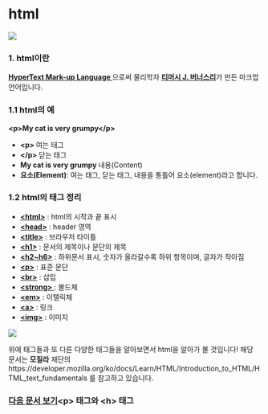 
<h1> html</h1>

<img src = "https://i.imgur.com/hTXsC5I.jpeg"/>    

<h3> 1. html이란   </h3>
<p>
<a href = https://ko.wikipedia.org/wiki/HTML><strong>HyperText Mark-up Language </strong></a> 으로써 물리학자 <a href = https://ko.wikipedia.org/wiki/%ED%8C%80_%EB%B2%84%EB%84%88%EC%8A%A4%EB%A6%AC><strong>티머시 J. 버너스리</strong><a>가 만든 마크업 언어입니다.
</p>
<h3> 1.1 html의 예 </h3>
<p>
  <strong>
 &lt;p&gt;My cat is very grumpy&lt;/p&gt; 
  </strong>
</p>
<ul>
  <li><strong>&lt;p&gt; </strong>여는 태그</li>
  <li><strong>&lt;/p&gt; </strong>닫는 태그</li>   
  <li><strong>My cat is very grumpy </strong>내용(Content)</li>   
  <li><strong>요소(Element)</strong>: 여는 태그, 닫는 태그, 내용을 통틀어 요소(element)라고 합니다.</li>
</ul>
<h3>1.2 html의 태그 정리 </h3>
<ul>
  <li><a href= https://developer.mozilla.org/ko/docs/Web/HTML/Element/html><strong>&lt;html&gt;</strong></a> : html의 시작과 끝 표시   </li>
  <li><a href= https://developer.mozilla.org/ko/docs/Web/HTML/Element/head><strong>&lt;head&gt;</strong></a> : header 영역  </li>
  <li><a href= https://developer.mozilla.org/ko/docs/Web/HTML/Element/title><strong>&lt;title&gt;</strong></a> : 브라우저 타이틀  </li>
  <li><a href= https://developer.mozilla.org/ko/docs/Web/HTML/Element/Heading_Elements><strong>&lt;h1&gt;</strong></a> : 문서의 제목이나 문단의 제목 </li> 
  <li><a href= https://developer.mozilla.org/ko/docs/Web/HTML/Element/Heading_Elements><strong>&lt;h2~h6&gt;</strong></a> : 하위문서 표시, 숫자가 올라갈수록 하위 항목이며, 글자가 작아짐  </li> 
  <li><a href= https://developer.mozilla.org/ko/docs/Web/HTML/Element/p><strong>&lt;p&gt;</strong></a> : 표준 문단   </li>
  <li><a href= https://developer.mozilla.org/ko/docs/Web/HTML/Element/strong><strong>&lt;br&gt;</strong></a> : 삽입   </li>
  <li><a href= https://developer.mozilla.org/ko/docs/Web/HTML/Element/strong><strong>&lt;strong&gt;</strong> </a> : 볼드체  </li>
  <li><a href= https://developer.mozilla.org/ko/docs/Web/HTML/Element/em><strong>&lt;em&gt;</strong></a> : 이탤릭체   </li>
  <li><a href= https://developer.mozilla.org/ko/docs/Web/HTML/Element/a><strong>&lt;a&gt;</strong></a> : 링크   </li>
  <li><a href= https://developer.mozilla.org/ko/docs/Web/HTML/Element/img><strong>&lt;img&gt;</strong></a> : 이미지</li>
</ul> 
<a href = https://www.mozilla.org/ko/>
  <img src= https://www.mozilla.org/media/protocol/img/logos/mozilla/logo-word-hor.e20791bb4dd4.svg>
</a>
<p>
  위에 태그들과 또 다른 다양한 태그들을 알아보면서 html을 알아가 볼 것입니다!   
  해당 문서는 <b>모질라</b> 재단의 https://developer.mozilla.org/ko/docs/Learn/HTML/Introduction_to_HTML/HTML_text_fundamentals 를 참고하고 있습니다.
</p>

<h3>
<a href= https://github.com/tlagusejr/mozilia_html/blob/main/html/html_02.md>다음 문서 보기</a>&lt;p&gt; 태그와 &lt;h&gt; 태그
</h3>
